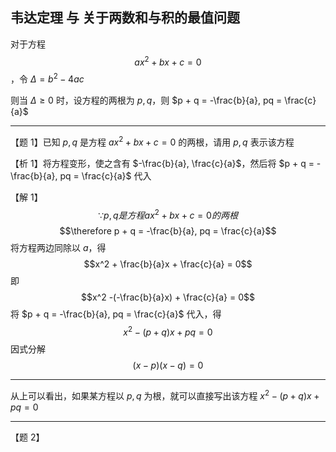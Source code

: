 ## 韦达定理 与 关于两数和与积的最值问题

<script src="https://polyfill.io/v3/polyfill.min.js?features=es6"></script>
<script id="MathJax-script" async src="https://cdn.jsdelivr.net/npm/mathjax@3/es5/tex-mml-chtml.js"></script>

对于方程 $$ax^2 + bx + c = 0$$，令 $\Delta = b^2 - 4ac$

则当 $\Delta \geq 0$ 时，设方程的两根为 $p, q$，则 $p + q = -\frac{b}{a}, pq = \frac{c}{a}$

---

【题 1】已知 $p, q$ 是方程 $ax^2 + bx + c = 0$ 的两根，请用 $p, q$ 表示该方程

【析 1】将方程变形，使之含有 $-\frac{b}{a}, \frac{c}{a}$，然后将 $p + q = -\frac{b}{a}, pq = \frac{c}{a}$ 代入

【解 1】
$$\because p, q 是方程 ax^2 + bx + c = 0 的两根$$
$$\therefore p + q = -\frac{b}{a}, pq = \frac{c}{a}$$
将方程两边同除以 $a$，得
$$x^2 + \frac{b}{a}x + \frac{c}{a} = 0$$
即
$$x^2 -(-\frac{b}{a}x) + \frac{c}{a} = 0$$
将 $p + q = -\frac{b}{a}, pq = \frac{c}{a}$ 代入，得
$$x^2 - (p + q)x + pq = 0$$
因式分解
$$(x - p)(x - q) = 0$$

---

从上可以看出，如果某方程以 $p, q$ 为根，就可以直接写出该方程 $x^2 - (p + q)x + pq = 0$

---

【题 2】
